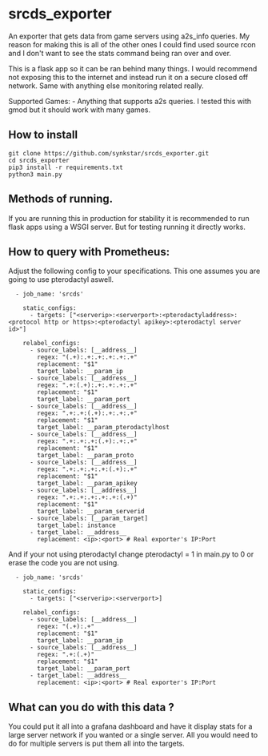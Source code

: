 # srcds_exporter
An exporter that gets data from game servers using a2s_info queries.
My reason for making this is all of the other ones I could find used source rcon and I don't want to see the stats command being ran over and over.

This is a flask app so it can be ran behind many things. I would recommend not exposing this to the internet and instead run it on a secure closed off network. Same with anything else monitoring related really.

Supported Games:
    - Anything that supports a2s queries. I tested this with gmod but it should work with many games.

## How to install
```
git clone https://github.com/synkstar/srcds_exporter.git
cd srcds_exporter
pip3 install -r requirements.txt
python3 main.py
```

## Methods of running.

If you are running this in production for stability it is recommended to run flask apps using a WSGI server. But for testing running it directly works.

## How to query with Prometheus:
Adjust the following config to your specifications. This one assumes you are going to use pterodactyl aswell. 
```
  - job_name: 'srcds'

    static_configs:
      - targets: ["<serverip>:<serverport>:<pterodactyladdress>:<protocol http or https>:<pterodactyl apikey>:<pterodactyl server id>"]

    relabel_configs:
      - source_labels: [__address__]
        regex: "(.+):.+:.+:.+:.+:.+"
        replacement: "$1"
        target_label: __param_ip
      - source_labels: [__address__]
        regex: ".+:(.+):.+:.+:.+:.+"
        replacement: "$1"
        target_label: __param_port
      - source_labels: [__address__]
        regex: ".+:.+:(.+):.+:.+:.+"
        replacement: "$1"
        target_label: __param_pterodactylhost
      - source_labels: [__address__]
        regex: ".+:.+:.+:(.+):.+:.+"
        replacement: "$1"
        target_label: __param_proto
      - source_labels: [__address__]
        regex: ".+:.+:.+:.+:(.+):.+"
        replacement: "$1"
        target_label: __param_apikey
      - source_labels: [__address__]
        regex: ".+:.+:.+:.+:.+:(.+)"
        replacement: "$1"
        target_label: __param_serverid
      - source_labels: [__param_target]
        target_label: instance
      - target_label: __address__
        replacement: <ip>:<port> # Real exporter's IP:Port

```
And if your not using pterodactyl change pterodactyl = 1 in main.py to 0 or erase the code you are not using.
```
  - job_name: 'srcds'

    static_configs:
      - targets: ["<serverip>:<serverport>]

    relabel_configs:
      - source_labels: [__address__]
        regex: "(.+):.+"
        replacement: "$1"
        target_label: __param_ip
      - source_labels: [__address__]
        regex: ".+:(.+)"
        replacement: "$1"
        target_label: __param_port
      - target_label: __address__
        replacement: <ip>:<port> # Real exporter's IP:Port

```

## What can you do with this data ?
You could put it all into a grafana dashboard and have it display stats for a large server network if you wanted or a single server. All you would need to do for multiple servers is put them all into the targets.
